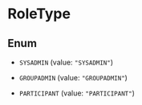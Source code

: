 
# RoleType

## Enum


* `SYSADMIN` (value: `"SYSADMIN"`)

* `GROUPADMIN` (value: `"GROUPADMIN"`)

* `PARTICIPANT` (value: `"PARTICIPANT"`)



